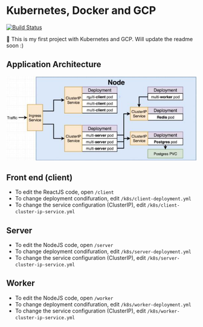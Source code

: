 # Kubernetes, Docker and GCP
[![Build Status](https://travis-ci.org/mayankshah1607/kubernetes-docker-app.svg?branch=master)](https://travis-ci.org/mayankshah1607/kubernetes-docker-app)

:whale: This is my first project with Kubernetes and GCP. Will update the readme soon :)

## Application Architecture

![architecture](/architecture.jpg)

## Front end (client)
* To edit the ReactJS code, open `/client` 
* To change deployment condifuration, edit `/k8s/client-deployment.yml`
* To change the service configuration (ClusterIP), edit `/k8s/client-cluster-ip-service.yml`

## Server 
* To edit the NodeJS code, open `/server`
* To change deployment condifuration, edit `/k8s/server-deployment.yml`
* To change the service configuration (ClusterIP), edit `/k8s/server-cluster-ip-service.yml`

## Worker
* To edit the NodeJS code, open `/worker`
* To change deployment condifuration, edit `/k8s/worker-deployment.yml`
* To change the service configuration (ClusterIP), edit `/k8s/worker-cluster-ip-service.yml`
